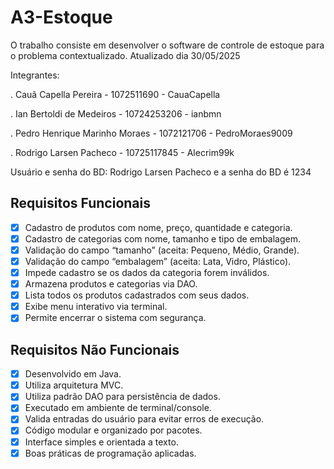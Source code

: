 # A3-Estoque
O trabalho consiste em desenvolver o software de controle de estoque para o problema contextualizado.
Atualizado dia 30/05/2025

Integrantes:

. Cauã Capella Pereira - 1072511690 - CauaCapella

. Ian Bertoldi de Medeiros - 10724253206 - ianbmn

. Pedro Henrique Marinho Moraes - 1072121706 - PedroMoraes9009

. Rodrigo Larsen Pacheco - 10725117845 - Alecrim99k

Usuário e senha do BD: Rodrigo Larsen Pacheco e a senha do BD é 1234


##  Requisitos Funcionais

- [x] Cadastro de produtos com nome, preço, quantidade e categoria.
- [x] Cadastro de categorias com nome, tamanho e tipo de embalagem.
- [x] Validação do campo “tamanho” (aceita: Pequeno, Médio, Grande).
- [x] Validação do campo “embalagem” (aceita: Lata, Vidro, Plástico).
- [x] Impede cadastro se os dados da categoria forem inválidos.
- [x] Armazena produtos e categorias via DAO.
- [x] Lista todos os produtos cadastrados com seus dados.
- [x] Exibe menu interativo via terminal.
- [x] Permite encerrar o sistema com segurança.

##  Requisitos Não Funcionais

- [x] Desenvolvido em Java.
- [x] Utiliza arquitetura MVC.
- [x] Utiliza padrão DAO para persistência de dados.
- [x] Executado em ambiente de terminal/console.
- [x] Valida entradas do usuário para evitar erros de execução.
- [x] Código modular e organizado por pacotes.
- [x] Interface simples e orientada a texto.
- [x] Boas práticas de programação aplicadas.
